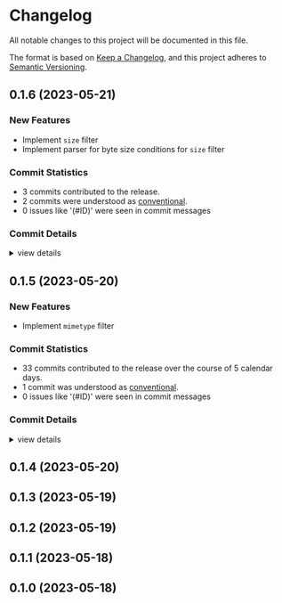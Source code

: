 # Changelog

All notable changes to this project will be documented in this file.

The format is based on [Keep a Changelog](https://keepachangelog.com/en/1.0.0/),
and this project adheres to [Semantic Versioning](https://semver.org/spec/v2.0.0.html).

## 0.1.6 (2023-05-21)

### New Features

 - <csr-id-da1d07a58a6ccafc1f930132eb0cb4c182af9569/> Implement `size` filter
 - <csr-id-0cf330e125e4154f71cef3c990ab574928cf49d1/> Implement parser for byte size conditions for `size` filter

### Commit Statistics

<csr-read-only-do-not-edit/>

 - 3 commits contributed to the release.
 - 2 commits were understood as [conventional](https://www.conventionalcommits.org).
 - 0 issues like '(#ID)' were seen in commit messages

### Commit Details

<csr-read-only-do-not-edit/>

<details><summary>view details</summary>

 * **Uncategorized**
    - Merge branch 'develop' ([`7bf59e8`](https://github.com/organize-rs/organize/commit/7bf59e8bfb8da7033192034153a9216a2db185c4))
    - Implement `size` filter ([`da1d07a`](https://github.com/organize-rs/organize/commit/da1d07a58a6ccafc1f930132eb0cb4c182af9569))
    - Implement parser for byte size conditions for `size` filter ([`0cf330e`](https://github.com/organize-rs/organize/commit/0cf330e125e4154f71cef3c990ab574928cf49d1))
</details>

## 0.1.5 (2023-05-20)

### New Features

 - <csr-id-345d8885d1ffe9bcfdc42c62fccbdc59a457ed0a/> Implement `mimetype` filter

### Commit Statistics

<csr-read-only-do-not-edit/>

 - 33 commits contributed to the release over the course of 5 calendar days.
 - 1 commit was understood as [conventional](https://www.conventionalcommits.org).
 - 0 issues like '(#ID)' were seen in commit messages

### Commit Details

<csr-read-only-do-not-edit/>

<details><summary>view details</summary>

 * **Uncategorized**
    - Release organize-rs_core v0.1.5, organize-rs v0.2.5 ([`6de8935`](https://github.com/organize-rs/organize/commit/6de893599162bbbb838c7c5f5fd3a81536cb9b30))
    - Implement `mimetype` filter ([`345d888`](https://github.com/organize-rs/organize/commit/345d8885d1ffe9bcfdc42c62fccbdc59a457ed0a))
    - Adjusting changelogs prior to release of organize-rs_core v0.1.4, organize-rs v0.2.4 ([`b00bbe0`](https://github.com/organize-rs/organize/commit/b00bbe03cc7b50a08dcb2e6c98eb41a3a586f488))
    - Implement `last_accessed` and `last_modified` filters ([`4410c3f`](https://github.com/organize-rs/organize/commit/4410c3f8a45909c69a3fdca63ad8f6845b601dc3))
    - Implement `created` filter ([`f07ab6a`](https://github.com/organize-rs/organize/commit/f07ab6a4bd9be7674dad416f7b74e9b9196b3dca))
    - Remove human-panic dependency ([`9382256`](https://github.com/organize-rs/organize/commit/938225668c8879192a8e81a4872797907e3b4641))
    - Remove unused import ([`9f56d4c`](https://github.com/organize-rs/organize/commit/9f56d4ce1211abaf96f720c9874b1bba1915d755))
    - Cargo fix & cargo fmt ([`ee231a6`](https://github.com/organize-rs/organize/commit/ee231a69fcd825e6121c380f408c21ff2bf6c425))
    - Adjusting changelogs prior to release of organize-rs_core v0.1.3, organize-rs v0.2.3 ([`c4d5428`](https://github.com/organize-rs/organize/commit/c4d5428c29ca7bf24746abf8ff45c74a4838159d))
    - Adjusting changelogs prior to release of organize-rs_core v0.1.2, organize-rs v0.2.2 ([`2ebfdd7`](https://github.com/organize-rs/organize/commit/2ebfdd7fe2d386f54104f1a0a0d0230fd793f271))
    - Implement `empty` filter and global ignore for file names and directory paths ([`d51a81a`](https://github.com/organize-rs/organize/commit/d51a81a593cb37c54c0c91edfac60a5eb8de7c89))
    - Adjusting changelogs prior to release of organize-rs_core v0.1.1, organize-rs v0.2.1 ([`1e0e2dc`](https://github.com/organize-rs/organize/commit/1e0e2dc36593da72422817d50eff61f13444ea32))
    - Update Versions ([`bb0cbce`](https://github.com/organize-rs/organize/commit/bb0cbce647d6f864100e81d1ac65a50fecb614c7))
    - Fix file_stem case insensitivity ([`03509fe`](https://github.com/organize-rs/organize/commit/03509fe7f6eedf5a94253a2e8e094c47ba114f69))
    - Add description to core lib ([`3b83e8e`](https://github.com/organize-rs/organize/commit/3b83e8ec10c2cbf24c7c35923aba9fc75687921c))
    - Update workspace manifests ([`d4eba0d`](https://github.com/organize-rs/organize/commit/d4eba0d0052f1d114bd7988edacfc5e53a62e4a9))
    - Adjusting changelogs prior to release of organize-rs_core v0.1.0, organize-rs v0.2.0 ([`2dbdfe3`](https://github.com/organize-rs/organize/commit/2dbdfe3b7b2b656075901a013a587f6e6d4883cf))
    - Adjusting changelogs prior to release of organize-rs_core v0.1.0, organize-rs v0.2.0 ([`c008e22`](https://github.com/organize-rs/organize/commit/c008e22937993460a2997c33c13410625c25fc5b))
    - Add Changelogs ([`3b0ccbd`](https://github.com/organize-rs/organize/commit/3b0ccbda803b2a51cb5a33a03e8c9a382caeae96))
    - Update readme and version ([`287b420`](https://github.com/organize-rs/organize/commit/287b420a81ad730f79d90250c6fde2c7dda6f662))
    - Fix `name` filter `--ends_with` to include `file_stem` ([`af0efed`](https://github.com/organize-rs/organize/commit/af0efed87cabec1c5d7cf465452511008b2e475a))
    - Implement `name` filter ([`88587b0`](https://github.com/organize-rs/organize/commit/88587b09d28b0e1d8dfb9161086308edb19fbfbc))
    - Fix some grouping issues in Cli, create `cli` feature in organize-rs_core ([`b734e62`](https://github.com/organize-rs/organize/commit/b734e625d869163b07f63923414ffa900f93ca64))
    - Implement `filter_by_extension` ([`45e4d5b`](https://github.com/organize-rs/organize/commit/45e4d5b03185d5cd016d16795fdba0336c1496bd))
    - First try for implementing a file extension filter ([`45f2966`](https://github.com/organize-rs/organize/commit/45f296647ea46461ec89550f48eb22e07c037d5c))
    - Implement stub for filter methods ([`6c6f0f8`](https://github.com/organize-rs/organize/commit/6c6f0f89709a5f7b78ad8de3099ac3cbd6c5f6e3))
    - Add boilerplate for matching filters and actions ([`83c8cbc`](https://github.com/organize-rs/organize/commit/83c8cbc4dbf6e54b1941b8d1c5eabf399932845c))
    - Add czkawka_core dependency ([`5063aec`](https://github.com/organize-rs/organize/commit/5063aecdd41b99534d7c2539bcd60a5756401110))
    - Refine commands/subcommands ([`ed535f6`](https://github.com/organize-rs/organize/commit/ed535f68f92e4ec187a73fb628fcf4e86d1bda3e))
    - Rethink structure and change roadmap ([`f5df157`](https://github.com/organize-rs/organize/commit/f5df157a0ee6944c398450d5651965999ec7f1f3))
    - Add `actions` and `filters` as subcommands ([`60df64e`](https://github.com/organize-rs/organize/commit/60df64e3380870fb5182e9cd4f47bb792bc55ce7))
    - Start parsing config ([`0e36272`](https://github.com/organize-rs/organize/commit/0e36272f9e7db8e65daaad39d228d986ab952673))
    - Refactor to workspace and create new core library ([`0de540b`](https://github.com/organize-rs/organize/commit/0de540b0aa0ab07dc4f3b118e6f95b30312ea44e))
</details>

## 0.1.4 (2023-05-20)

## 0.1.3 (2023-05-19)

## 0.1.2 (2023-05-19)

## 0.1.1 (2023-05-18)

## 0.1.0 (2023-05-18)

